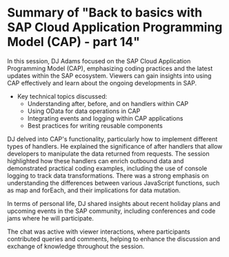 # Summary of "Back to basics with SAP Cloud Application Programming Model (CAP) - part 14"

In this session, DJ Adams focused on the SAP Cloud Application Programming Model (CAP), emphasizing coding practices and the latest updates within the SAP ecosystem. Viewers can gain insights into using CAP effectively and learn about the ongoing developments in SAP.

- Key technical topics discussed:
  - Understanding after, before, and on handlers within CAP
  - Using OData for data operations in CAP
  - Integrating events and logging within CAP applications
  - Best practices for writing reusable components

DJ delved into CAP's functionality, particularly how to implement different types of handlers. He explained the significance of after handlers that allow developers to manipulate the data returned from requests. The session highlighted how these handlers can enrich outbound data and demonstrated practical coding examples, including the use of console logging to track data transformations. There was a strong emphasis on understanding the differences between various JavaScript functions, such as map and forEach, and their implications for data mutation.

In terms of personal life, DJ shared insights about recent holiday plans and upcoming events in the SAP community, including conferences and code jams where he will participate.

The chat was active with viewer interactions, where participants contributed queries and comments, helping to enhance the discussion and exchange of knowledge throughout the session.